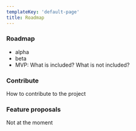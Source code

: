 ```yaml
---
templateKey: 'default-page'
title: Roadmap
---
```

### Roadmap
- alpha
- beta
- MVP: What is included? What is not included?


### Contribute
How to contribute to the project

### Feature proposals
Not at the moment



